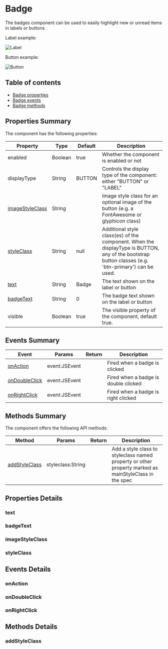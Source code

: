 # Badge

The badges component can be used to easily highlight new or unread items in labels or buttons.

Label example:

![Label](../../../../.gitbook/assets/image\_01.png)

Button example:

![Button](../../../../.gitbook/assets/image\_02.png)

## Table of contents

* [Badge properties](badges.md#properties-summary)
* [Badge events](badges.md#events-summary)
* [Badge methods](badges.md#methods-summary)

## Properties Summary

The component has the following properties:

| Property                                     | Type    | Default | Description                                                                                                                                        |
| -------------------------------------------- | ------- | ------- | -------------------------------------------------------------------------------------------------------------------------------------------------- |
| enabled                                      | Boolean | true    | Whether the component is enabled or not                                                                                                            |
| displayType                                  | String  | BUTTON  | Controls the display type of the component: either "BUTTON" or "LABEL"                                                                             |
| [imageStyleClass](badges.md#imagestyleclass) | String  |         | Image style class for an optional image of the button (e.g. a FontAwesome or glyphicon class)                                                      |
| [styleClass](badges.md#styleclass)           | String  | null    | Additional style class(es) of the component. When the displayType is BUTTON, any of the bootstrap button classes (e.g. 'btn-primary') can be used. |
| [text](badges.md#text)                       | String  | Badge   | The text shown on the label or button                                                                                                              |
| [badgeText](badges.md#badgetext)             | String  | 0       | The badge text shown on the label or button                                                                                                        |
| visible                                      | Boolean | true    | The visible property of the component, default true.                                                                                               |

## Events Summary

| Event                                    | Params        | Return | Description                          |
| ---------------------------------------- | ------------- | ------ | ------------------------------------ |
| [onAction](badges.md#onaction)           | event:JSEvent |        | Fired when a badge is clicked        |
| [onDoubleClick](badges.md#ondoubleclick) | event:JSEvent |        | Fired when a badge is double clicked |
| [onRightClick](badges.md#onrightclick)   | event:JSEvent |        | Fired when a badge is right clicked  |

## Methods Summary

The component offers the following API methods:

| Method                                   | Params            | Return | Description                                                                                           |
| ---------------------------------------- | ----------------- | ------ | ----------------------------------------------------------------------------------------------------- |
| [addStyleClass](badges.md#addstyleclass) | styleclass:String |        | Add a style class to styleclass named property or other property marked as mainStyleClass in the spec |

## Properties Details

### text

### badgeText

### imageStyleClass

### styleClass

## Events Details

### onAction

### onDoubleClick

### onRightClick

## Methods Details

### addStyleClass
